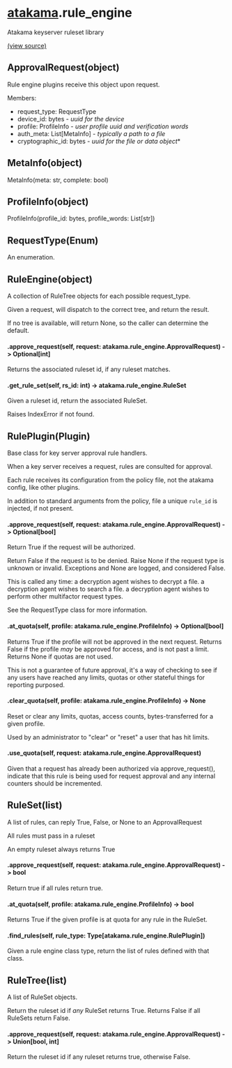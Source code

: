 # [atakama](atakama.md).rule_engine
Atakama keyserver ruleset library


[(view source)](https://github.com/AtakamaLLC/atakama_sdk/blob/master/atakama/rule_engine.py)
## ApprovalRequest(object)

Rule engine plugins receive this object upon request.

Members:
 - request_type: RequestType
 - device_id: bytes - *uuid for the device*
 - profile: ProfileInfo - *user profile uuid and verification words*
 - auth_meta: List[MetaInfo] - *typically a path to a file*
 - cryptographic_id: bytes - *uuid for the file or data object**




## MetaInfo(object)
MetaInfo(meta: str, complete: bool)



## ProfileInfo(object)
ProfileInfo(profile_id: bytes, profile_words: List[str])



## RequestType(Enum)
An enumeration.



## RuleEngine(object)
A collection of RuleTree objects for each possible request_type.

Given a request, will dispatch to the correct tree, and return the result.

If no tree is available, will return None, so the caller can determine the default.



#### .approve\_request(self, request: atakama.rule\_engine.ApprovalRequest) -> Optional[int]
Returns the associated ruleset id, if any ruleset matches.

#### .get\_rule\_set(self, rs\_id: int) -> atakama.rule\_engine.RuleSet
Given a ruleset id, return the associated RuleSet.

Raises IndexError if not found.



## RulePlugin(Plugin)

Base class for key server approval rule handlers.

When a key server receives a request, rules are consulted for approval.

Each rule receives its configuration from the policy file,
not the atakama config, like other plugins.

In addition to standard arguments from the policy, file a unique
`rule_id` is injected, if not present.



#### .approve\_request(self, request: atakama.rule\_engine.ApprovalRequest) -> Optional[bool]

Return True if the request will be authorized.

Return False if the request is to be denied.
Raise None if the request type is unknown or invalid.
Exceptions and None are logged, and considered False.

This is called any time:
    a decryption agent wishes to decrypt a file.
    a decryption agent wishes to search a file.
    a decryption agent wishes to perform other multifactor request types.

See the RequestType class for more information.


#### .at\_quota(self, profile: atakama.rule\_engine.ProfileInfo) -> Optional[bool]

Returns True if the profile will not be approved in the next request.
Returns False if the profile *may* be approved for access, and is not past a limit.
Returns None if quotas are not used.

This is not a guarantee of future approval, it's a way of checking to see if any users have
reached any limits, quotas or other stateful things for reporting purposed.


#### .clear\_quota(self, profile: atakama.rule\_engine.ProfileInfo) -> None

Reset or clear any limits, quotas, access counts, bytes-transferred for a given profile.

Used by an administrator to "clear" or "reset" a user that has hit limits.


#### .use\_quota(self, request: atakama.rule\_engine.ApprovalRequest)

Given that a request has already been authorized via approve_request(), indicate
that this rule is being used for request approval and any internal counters
should be incremented.



## RuleSet(list)
A list of rules, can reply True, False, or None to an ApprovalRequest

All rules must pass in a ruleset

An empty ruleset always returns True



#### .approve\_request(self, request: atakama.rule\_engine.ApprovalRequest) -> bool
Return true if all rules return true.

#### .at\_quota(self, profile: atakama.rule\_engine.ProfileInfo) -> bool
Returns True if the given profile is at quota for any rule in the RuleSet.

#### .find\_rules(self, rule\_type: Type[atakama.rule\_engine.RulePlugin])
Given a rule engine class type, return the list of rules defined with that class.


## RuleTree(list)
A list of RuleSet objects.

Return the ruleset id if *any* RuleSet returns True.
Returns False if all RuleSets return False.



#### .approve\_request(self, request: atakama.rule\_engine.ApprovalRequest) -> Union[bool, int]
Return the ruleset id if any ruleset returns true, otherwise False.


